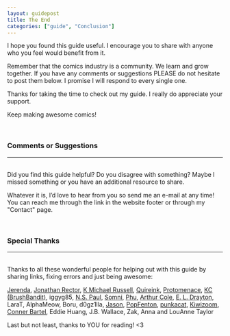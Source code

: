 ```yaml
---
layout: guidepost
title: The End
categories: ["guide", "Conclusion"]
---
```


I hope you found this guide useful. I encourage you to share with anyone who you feel would benefit from it.

Remember that the comics industry is a community. We learn and grow together. If you have any comments or suggestions PLEASE do not hesitate to post them below. I promise I will respond to every single one.

Thanks for taking the time to check out my guide. I really do appreciate your support.

Keep making awesome comics!

<br>

### Comments or Suggestions

<hr><br>
Did you find this guide helpful? Do you disagree with something? Maybe I missed something or you have an additional resource to share.

Whatever it is, I’d love to hear from you so send me an e-mail at any time! You can reach me through the link in the website footer or through my "Contact" page.

<br>

### Special Thanks

<hr><br>
Thanks to all these wonderful people for helping out with this guide by sharing links, fixing errors and just being awesome:

[Jerenda](https://lookingforblogger.wordpress.com/), [Jonathan Rector](https://www.youtube.com/channel/UCIwM7XnDFaw33oEWN0iZCmw), [K Michael Russell](https://www.youtube.com/user/kmrussell24), [Quireink](https://twitter.com/QuireInk), [Protomenace](https://twitter.com/protomenace), [KC (BrushBandit)](https://twitter.com/BrushBanditKC), iggyg85, [N.S. Paul](https://twitter.com/NSPaulUK), [Somni](https://twitter.com/SomniVision), [Phu](https://twitter.com/Phuvuong00), [Arthur Cole](http://arthurcoleauthor.wordpress.com), [E. L. Drayton](http://twincrossing.com/), LaraT, AlphaMeow, Boru, d0gz1lla, [Jason](https://twitter.com/HulkHoquinn), [PopFenton](https://twitter.com/PopFenton), [punkacat](https://twitter.com/PunkyCatalano), [Kiwizoom](https://twitter.com/low_kiwi), [Conner Bartel](https://www.grimwoodcrossing.com/), Eddie Huang, J.B. Wallace, Zak, Anna and LouAnne Taylor

Last but not least, thanks to YOU for reading! <3